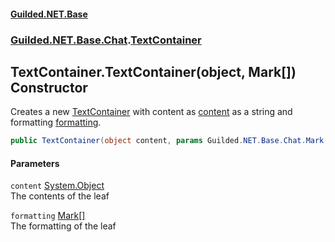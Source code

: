 
#### [Guilded.NET.Base](Guilded_NET_Base 'Guilded_NET_Base')
### [Guilded.NET.Base.Chat](Guilded_NET_Base#Guilded_NET_Base_Chat 'Guilded.NET.Base.Chat').[TextContainer](TextContainer 'Guilded.NET.Base.Chat.TextContainer')
## TextContainer.TextContainer(object, Mark[]) Constructor
Creates a new [TextContainer](TextContainer 'Guilded.NET.Base.Chat.TextContainer') with content as [content](TextContainer_TextContainer(object_Mark__)#Guilded_NET_Base_Chat_TextContainer_TextContainer(object_Guilded_NET_Base_Chat_Mark__)_content 'Guilded.NET.Base.Chat.TextContainer.TextContainer(object, Guilded.NET.Base.Chat.Mark[]).content') as a string and formatting [formatting](TextContainer_TextContainer(object_Mark__)#Guilded_NET_Base_Chat_TextContainer_TextContainer(object_Guilded_NET_Base_Chat_Mark__)_formatting 'Guilded.NET.Base.Chat.TextContainer.TextContainer(object, Guilded.NET.Base.Chat.Mark[]).formatting').  
```csharp
public TextContainer(object content, params Guilded.NET.Base.Chat.Mark[] formatting);
```

#### Parameters
<a name='Guilded_NET_Base_Chat_TextContainer_TextContainer(object_Guilded_NET_Base_Chat_Mark__)_content'></a>
`content` [System.Object](https://docs.microsoft.com/en-us/dotnet/api/System.Object 'System.Object')  
The contents of the leaf
  
<a name='Guilded_NET_Base_Chat_TextContainer_TextContainer(object_Guilded_NET_Base_Chat_Mark__)_formatting'></a>
`formatting` [Mark](Mark 'Guilded.NET.Base.Chat.Mark')[[]](https://docs.microsoft.com/en-us/dotnet/api/System.Array 'System.Array')  
The formatting of the leaf
  
